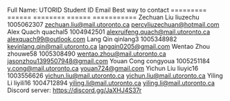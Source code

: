 Full Name:    UTORID      Student ID    Email                               Best way to contact
=========     ======      ========      ======                              ===========
Zechuan Liu   liuzechu    1005062307    zechuan.liu@mail.utoronto.ca        percyliuzechuan@hotmail.com
Alex Quach    quachal5    1004942501    alexruifeng.quach@mail.utoronto.ca  alexquach99@outlook.com
Lang Qin      qinlang3    1005348982    kevinlang.qin@mail.utoronto.ca      langqin0205@gmail.com
Wentao Zhou   zhouwe58    1005308490    wentao.zhou@mail.utoronto.ca        jasonzhou1399507948@gmail.com
Youan Cong    congyoua    1005251184    y.cong@mail.utoronto.ca             youan724@gmail.com
Yichun Liu    liuyic16    1003556626    yichun.liu@mail.utoronto.ca         yichun.liu@mail.utoronto.ca
Yiling Li     liyili16    1004712894    yiling.li@mail.utoronto.ca          yiling.li@mail.utoronto.ca
Discord server:
https://discord.gg/JaXHJ4S37r
